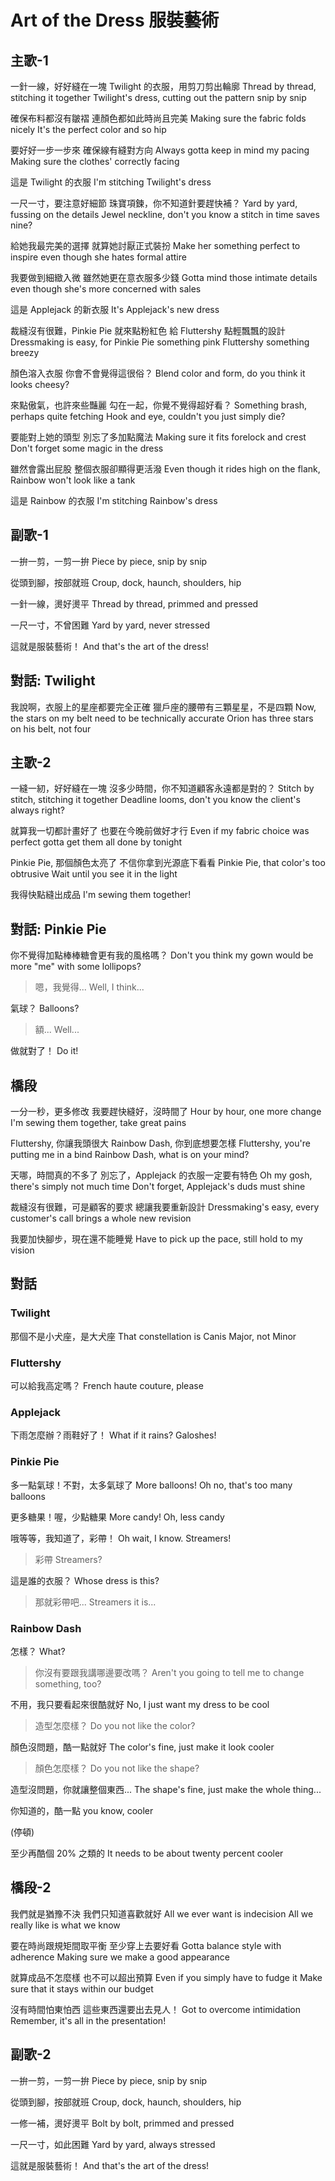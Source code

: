 # Art of the Dress 服裝藝術

## 主歌-1

一針一線，好好縫在一塊
Twilight 的衣服，用剪刀剪出輪廓
Thread by thread, stitching it together
Twilight's dress, cutting out the pattern snip by snip

確保布料都沒有皺褶
連顏色都如此時尚且完美
Making sure the fabric folds nicely
It's the perfect color and so hip

要好好一步一步來
確保線有縫對方向
Always gotta keep in mind my pacing
Making sure the clothes' correctly facing

這是 Twilight 的衣服
I'm stitching Twilight's dress

一尺一寸，要注意好細節
珠寶項鍊，你不知道針要趕快補？
Yard by yard, fussing on the details
Jewel neckline, don't you know a stitch in time saves nine?

給她我最完美的選擇
就算她討厭正式裝扮
Make her something perfect to inspire
even though she hates formal attire

我要做到細緻入微
雖然她更在意衣服多少錢
Gotta mind those intimate details
even though she's more concerned with sales

這是 Applejack 的新衣服
It's Applejack's new dress

裁縫沒有很難，Pinkie Pie 就來點粉紅色
給 Fluttershy 點輕飄飄的設計
Dressmaking is easy, for Pinkie Pie something pink
Fluttershy something breezy

顏色溶入衣服
你會不會覺得這很俗？
Blend color and form,
do you think it looks cheesy?

來點傲氣，也許來些豔麗
勾在一起，你覺不覺得超好看？
Something brash, perhaps quite fetching
Hook and eye, couldn't you just simply die?

要能對上她的頭型
別忘了多加點魔法
Making sure it fits forelock and crest
Don't forget some magic in the dress

雖然會露出屁股
整個衣服卻顯得更活潑
Even though it rides high on the flank,
Rainbow won't look like a tank

這是 Rainbow 的衣服
I'm stitching Rainbow's dress

## 副歌-1

一拚一剪，一剪一拚
Piece by piece, snip by snip

從頭到腳，按部就班
Croup, dock, haunch, shoulders, hip

一針一線，燙好燙平
Thread by thread, primmed and pressed

一尺一寸，不曾困難
Yard by yard, never stressed

這就是服裝藝術！
And that's the art of the dress!

## 對話: Twilight

我說啊，衣服上的星座都要完全正確
獵戶座的腰帶有三顆星星，不是四顆
Now, the stars on my belt need to be technically accurate
Orion has three stars on his belt, not four

## 主歌-2

一縫一紉，好好縫在一塊
沒多少時間，你不知道顧客永遠都是對的？
Stitch by stitch, stitching it together
Deadline looms, don't you know the client's always right?

就算我一切都計畫好了
也要在今晚前做好才行
Even if my fabric choice was perfect
gotta get them all done by tonight

Pinkie Pie, 那個顏色太亮了
不信你拿到光源底下看看
Pinkie Pie, that color's too obtrusive
Wait until you see it in the light

我得快點縫出成品
I'm sewing them together!

## 對話: Pinkie Pie

你不覺得加點棒棒糖會更有我的風格嗎？
Don't you think my gown
would be more "me" with some lollipops?

> 嗯，我覺得...
> Well, I think...

氣球？
Balloons?

> 額...
> Well...

做就對了！
Do it!

## 橋段

一分一秒，更多修改
我要趕快縫好，沒時間了
Hour by hour, one more change
I'm sewing them together, take great pains

Fluttershy, 你讓我頭很大
Rainbow Dash, 你到底想要怎樣
Fluttershy, you're putting me in a bind
Rainbow Dash, what is on your mind?

天哪，時間真的不多了
別忘了，Applejack 的衣服一定要有特色
Oh my gosh, there's simply not much time
Don't forget, Applejack's duds must shine

裁縫沒有很難，可是顧客的要求
總讓我要重新設計
Dressmaking's easy, every customer's call
brings a whole new revision

我要加快腳步，現在還不能睡覺
Have to pick up the pace, still hold to my vision

## 對話

### Twilight

那個不是小犬座，是大犬座
That constellation is Canis Major, not Minor

### Fluttershy

可以給我高定嗎？
French haute couture, please

### Applejack

下雨怎麼辦？雨鞋好了！
What if it rains? Galoshes!

### Pinkie Pie

多一點氣球！不對，太多氣球了
More balloons! Oh no, that's too many balloons

更多糖果！喔，少點糖果
More candy! Oh, less candy

哦等等，我知道了，彩帶！
Oh wait, I know. Streamers!

> 彩帶
> Streamers?

這是誰的衣服？
Whose dress is this?

> 那就彩帶吧...
> Streamers it is...

### Rainbow Dash

怎樣？
What?

> 你沒有要跟我講哪邊要改嗎？
> Aren't you going to tell me to change something, too?

不用，我只要看起來很酷就好
No, I just want my dress to be cool

> 造型怎麼樣？
> Do you not like the color?

顏色沒問題，酷一點就好
The color's fine, just make it look cooler

> 顏色怎麼樣？
> Do you not like the shape?

造型沒問題，你就讓整個東西...
The shape's fine, just make the whole thing...

你知道的，酷一點
you know, cooler

(停頓)

至少再酷個 20% 之類的
It needs to be about twenty percent cooler

## 橋段-2

我們就是猶豫不決
我們只知道喜歡就好
All we ever want is indecision
All we really like is what we know

要在時尚跟規矩間取平衡
至少穿上去要好看
Gotta balance style with adherence
Making sure we make a good appearance

就算成品不怎麼樣
也不可以超出預算
Even if you simply have to fudge it
Make sure that it stays within our budget

沒有時間怕東怕西
這些東西還要出去見人！
Got to overcome intimidation
Remember, it's all in the presentation!

## 副歌-2

一拚一剪，一剪一拚
Piece by piece, snip by snip

從頭到腳，按部就班
Croup, dock, haunch, shoulders, hip

一修一補，燙好燙平
Bolt by bolt, primmed and pressed

一尺一寸，如此困難
Yard by yard, always stressed

這就是服裝藝術！
And that's the art of the dress!
